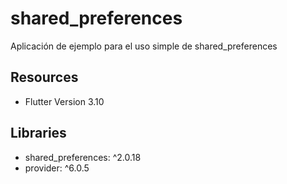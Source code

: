 # shared_preferences

Aplicación de ejemplo para el uso simple de shared_preferences

## Resources

- Flutter Version 3.10

## Libraries

- shared_preferences: ^2.0.18
- provider: ^6.0.5
